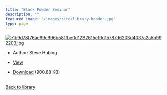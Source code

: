 ```yaml
---
title: "Black Powder Seminar"
description: ""
featured_image: "/images/site/library-header.jpg"
type: page
---
```


<a href="https://drive.google.com/uc?export=view&id=1aRSiDFvkM0YLC-VpG6UhSbgreNZGj7Oz" target="_blank">![e1b9d78f76ae99c996b581fbe0d1232615ef9d15787d6203d4037a2a5b992203.jpg](https://drive.google.com/uc?export=view&id=19FqLTC9oogX5g0uD03ArzXvZJ0MCTln4)</a>
* Author: Steve Hubing
* <a href="https://drive.google.com/uc?export=view&id=1aRSiDFvkM0YLC-VpG6UhSbgreNZGj7Oz" target="_blank">View</a>

* [Download](https://drive.google.com/uc?export=download&id=1aRSiDFvkM0YLC-VpG6UhSbgreNZGj7Oz) (900.88 KB)

<br />[Back to library](/library/)
